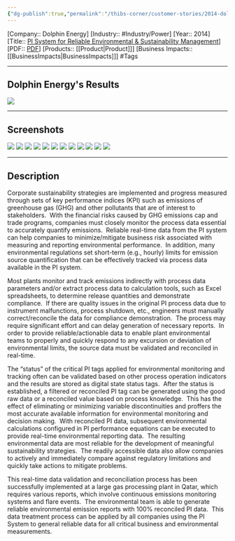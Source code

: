 ```yaml
---
{"dg-publish":true,"permalink":"/thibs-corner/customer-stories/2014-dolphin-energy-pi-system-for-reliable-environmental-and-sustainability-management/","noteIcon":""}
---
```


[Company:: Dolphin Energy]
[Industry:: #Industry/Power]
[Year:: 2014]
[Title:: [PI System for Reliable Environmental & Sustainability Management](https://resources.osisoft.com/presentations/pi-system-for-reliable-environmental-and-sustainability-management/)]
[PDF:: [PDF](https://cdn.osisoft.com/corp/en/media/presentations/2014/UsersConference2014/PDF/UC2014_DolphinEnergy_Al-Ejji_PISystemforReliableEnvironmentalandSustainabilityManagementatDolphinEnergy.pdf)]
[Products:: [[Product\|Product]]]
[Business Impacts:: [[BusinessImpacts\|BusinessImpacts]]]
#Tags 

---
## Dolphin Energy's Results
![](https://i.imgur.com/JXJh37e.png)

---
## Screenshots
![](https://i.imgur.com/gHodnqa.png)
![](https://i.imgur.com/6vhKTrY.png)
![](https://i.imgur.com/53L8DP5.png)
![](https://i.imgur.com/IKkvleQ.png)
![](https://i.imgur.com/nDswF1E.png)
![](https://i.imgur.com/bqtxnLX.png)
![](https://i.imgur.com/sFJmr1P.png)
![](https://i.imgur.com/MtNXn0X.png)
![](https://i.imgur.com/OPtLxP7.png)
![](https://i.imgur.com/Po8Wnou.png)
![](https://i.imgur.com/yddWRk3.png)
![](https://i.imgur.com/AOMAUJq.png)

---
## Description
Corporate sustainability strategies are implemented and progress measured through sets of key performance indices (KPI) such as emissions of greenhouse gas (GHG) and other pollutants that are of interest to stakeholders.  With the financial risks caused by GHG emissions cap and trade programs, companies must closely monitor the process data essential to accurately quantify emissions.  Reliable real-time data from the PI system can help companies to minimize/mitigate business risk associated with measuring and reporting environmental performance.  In addition, many environmental regulations set short-term (e.g., hourly) limits for emission source quantification that can be effectively tracked via process data available in the PI system.

Most plants monitor and track emissions indirectly with process data parameters and/or extract process data to calculation tools, such as Excel spreadsheets, to determine release quantities and demonstrate compliance.  If there are quality issues in the original PI process data due to instrument malfunctions, process shutdown, etc., engineers must manually correct/reconcile the data for compliance demonstration.  The process may require significant effort and can delay generation of necessary reports.  In order to provide reliable/actionable data to enable plant environmental teams to properly and quickly respond to any excursion or deviation of environmental limits, the source data must be validated and reconciled in real-time.

The “status” of the critical PI tags applied for environmental monitoring and tracking often can be validated based on other process operation indicators and the results are stored as digital state status tags.  After the status is established, a filtered or reconciled PI tag can be generated using the good raw data or a reconciled value based on process knowledge.  This has the effect of eliminating or minimizing variable discontinuities and proffers the most accurate available information for environmental monitoring and decision making.  With reconciled PI data, subsequent environmental calculations configured in PI performance equations can be executed to provide real-time environmental reporting data.  The resulting environmental data are most reliable for the development of meaningful sustainability strategies.  The readily accessible data also allow companies to actively and immediately compare against regulatory limitations and quickly take actions to mitigate problems.

This real-time data validation and reconciliation process has been successfully implemented at a large gas processing plant in Qatar, which requires various reports, which involve continuous emissions monitoring systems and flare events.  The environmental team is able to generate reliable environmental emission reports with 100% reconciled PI data.  This data treatment process can be applied by all companies using the PI System to general reliable data for all critical business and environmental measurements.